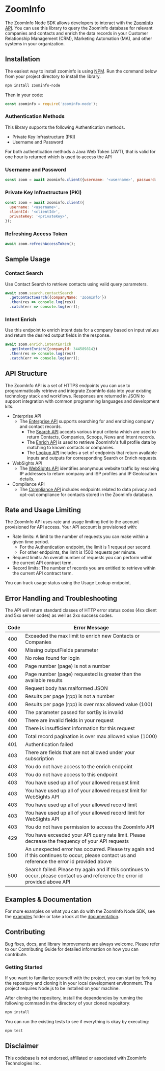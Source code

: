 # ZoomInfo

The ZoomInfo Node SDK allows developers to interact with the
[ZoomInfo API](https://api-docs.zoominfo.com/#intro). You can use this library to query the ZoomInfo
database for relevant companies and contacts and enrich the data records in your Customer
Relationship Management (CRM), Marketing Automation (MA), and other systems in your organization.

## Installation

The easiest way to install zoominfo is using [NPM](https://npmjs.com). Run the command below from
your project directory to install the library.

```bash
npm install zoominfo-node
```

Then in your code:

```javascript
const zoominfo = require('zoominfo-node');
```

### Authentication Methods

This library supports the following Authentication methods.

- Private Key Infrastructure (PKI)
- Username and Password

For both authentication methods a Java Web Token (JWT), that is valid for one hour is returned which
is used to access the API

### Username and Password

```javascript
const zoom = await zoominfo.client({username: '<username>', password: 'password'});
```

### Private Key Infrastructure (PKI)

```javascript
const zoom = await zoominfo.client({
  username: '<username>',
  clientId: '<clientId>',
  privateKey: '<privateKey>',
});
```

### Refreshing Access Token

```javascript
await zoom.refreshAccessToken();
```

## Sample Usage

### Contact Search

Use Contact Search to retrieve contacts using valid query parameters.

```javascript
await zoom.search.contactSearch
  .getContactSearch({companyName: 'ZoomInfo'})
  .then(res => console.log(res))
  .catch(err => console.log(err));
```

### Intent Enrich

Use this endpoint to enrich intent data for a company based on input values and return the desired
output fields in the response.

```javascript
await zoom.enrich.intentEnrich
  .getIntentEnrich({companyId: 344589814})
  .then(res => console.log(res))
  .catch(err => console.log(err));
```

## API Structure

The ZoomInfo API is a set of HTTPS endpoints you can use to programmatically retrieve and integrate
ZoomInfo data into your existing technology stack and workflows. Responses are returned in JSON to
support integration with common programming languages and development kits.

- Enterprise API
  - The [Enterprise API](https://api-docs.zoominfo.com/#614aa0e9-f630-4c0b-8e2a-b2cf60753dcd)
    supports searching for and enriching company and contact records.
    - The [Search API](https://api-docs.zoominfo.com/#156045a9-6446-4c61-b9fb-706476cfac6a) accepts
      various input criteria which are used to return Contacts, Companies, Scoops, News and Intent
      records.
    - The [Enrich API](https://api-docs.zoominfo.com/#6c2de74a-e026-401b-8910-503ae7aa57c8) is used
      to retrieve ZoomInfo's full profile data by matching to known contacts or companies.
    - The [Lookup API](https://api-docs.zoominfo.com/#28358f09-9863-42af-a93c-6710a8cacf9d) includes
      a set of endpoints that return available inputs and outputs for corresponding Search or Enrich
      requests.
- WebSights API
  - The [WebSights API](https://api-docs.zoominfo.com/#594fcf78-2a83-46c1-ae54-bde1be1af02d)
    identifies anonymous website traffic by resolving IP addresses to return company and ISP
    profiles and IP Geolocation details.
- Compliance API
  - The [Compliance API](https://api-docs.zoominfo.com/#6b305a99-cbad-4a44-aaa4-23b14d126a43)
    includes endpoints related to data privacy and opt-out compliance for contacts stored in the
    ZoomInfo database.

## Rate and Usage Limiting

The ZoomInfo API uses rate and usage limiting tied to the account provisioned for API access. Your
API account is provisioned with:

- Rate limits: A limit to the number of requests you can make within a given time period.
  - For the Authentication endpoint, the limit is 1 request per second.
  - For other endpoints, the limit is 1500 requests per minute.
- Request limits: An overall number of requests you can perform within the current API contract
  term.
- Record limits: The number of records you are entitled to retrieve within the current API contract
  term.

You can track usage status using the Usage Lookup endpoint.

## Error Handling and Troubleshooting

The API will return standard classes of HTTP error status codes (4xx client and 5xx server codes) as
well as 2xx success codes.

| Code | Error Message                                                                                                                                  |
| ---- | ---------------------------------------------------------------------------------------------------------------------------------------------- |
| 400  | Exceeded the max limit to enrich new Contacts or Companies                                                                                     |
| 400  | Missing outputFields parameter                                                                                                                 |
| 400  | No roles found for login                                                                                                                       |
| 400  | Page number (page) is not a number                                                                                                             |
| 400  | Page number (page) requested is greater than the available results                                                                             |
| 400  | Request body has malformed JSON                                                                                                                |
| 400  | Results per page (rpp) is not a number                                                                                                         |
| 400  | Results per page (rpp) is over max allowed value (100)                                                                                         |
| 400  | The parameter passed for sortBy is invalid                                                                                                     |
| 400  | There are invalid fields in your request                                                                                                       |
| 400  | There is insufficient information for this request                                                                                             |
| 400  | Total record pagination is over max allowed value (1000)                                                                                       |
| 401  | Authentication failed                                                                                                                          |
| 403  | There are fields that are not allowed under your subscription                                                                                  |
| 403  | You do not have access to the enrich endpoint                                                                                                  |
| 403  | You do not have access to this endpoint                                                                                                        |
| 403  | You have used up all of your allowed request limit                                                                                             |
| 403  | You have used up all of your allowed request limit for WebSights API                                                                           |
| 403  | You have used up all of your allowed record limit                                                                                              |
| 403  | You have used up all of your allowed record limit for WebSights API                                                                            |
| 403  | You do not have permission to access the ZoomInfo API                                                                                          |
| 429  | You have exceeded your API query rate limit. Please decrease the frequency of your API requests                                                |
| 500  | An unexpected error has occurred. Please try again and if this continues to occur, please contact us and reference the error id provided above |
| 500  | Search failed. Please try again and if this continues to occur, please contact us and reference the error id provided above API                |

## Examples & Documentation

For more examples on what you can do with the ZoomInfo Node SDK, see the [examples](/examples)
folder or take a look at the [documentation](https://api-docs.zoominfo.com/).

## Contributing

Bug fixes, docs, and library improvements are always welcome. Please refer to our Contributing Guide
for detailed information on how you can contribute.

### Getting Started

If you want to familiarize yourself with the project, you can start by forking the repository and
cloning it in your local development environment. The project requires Node.js to be installed on
your machine.

After cloning the repository, install the dependencies by running the following command in the
directory of your cloned repository:

```bash
npm install
```

You can run the existing tests to see if everything is okay by executing:

```bash
npm test
```

## Disclaimer

This codebase is not endorsed, affiliated or associated with ZoomInfo Technologies Inc.
